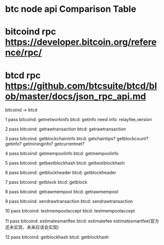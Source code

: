 # btc node api Comparison Table

# bitcoind rpc https://developer.bitcoin.org/reference/rpc/
# btcd rpc https://github.com/btcsuite/btcd/blob/master/docs/json_rpc_api.md

bitcoind -> btcd 

1 pass
bitcoind: getnetworkinfo
btcd: getinfo
need info: relayfee,version

2 pass
bitcoind: getrawtransaction
btcd: getrawtransaction

3 pass
bitcoind: getblockchaininfo
btcd: getchaintips? getblockcount? getinfo? getmininginfo? getcurrentnet?

4 pass
bitcoind: getmempoolinfo
btcd: getmempoolinfo

5 pass
bitcoind: getbestblockhash
btcd: getbestblockhash

6 pass
bitcoind: getblockheader
btcd: getblockheader

7 pass
bitcoind: getblock
btcd: getblock

8 pass
bitcoind: getrawmempool
btcd: getrawmempool

9 pass
bitcoind: sendrawtransaction
btcd: sendrawtransaction

10 pass
bitcoind: testmempoolaccept
btcd: testmempoolaccept

11 pass
bitcoind: estimatesmartfee
btcd: estimatefee  estimatesmartfee(官方还未实现，未来应该会实现)

12 pass
bitcoind: getblockhash
btcd: getblockhash